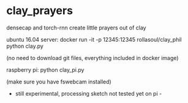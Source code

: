 # clay_prayers
densecap and torch-rnn create little prayers out of clay

ubuntu 16.04 server: 
docker run -it -p 12345:12345 rollasoul/clay_phil
python clay.py

(no need to download git files, everything included in docker image)

raspberry pi:
python clay_pi.py

(make sure you have fswebcam installed)

- still experimental, processing sketch not tested yet on pi - 

